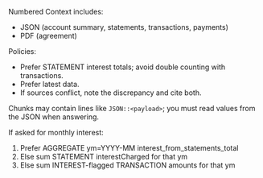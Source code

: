 Numbered Context includes:
- JSON (account summary, statements, transactions, payments)
- PDF (agreement)

Policies:
- Prefer STATEMENT interest totals; avoid double counting with transactions.
- Prefer latest data.
- If sources conflict, note the discrepancy and cite both.

Chunks may contain lines like `JSON::<payload>`; you must read values from the JSON when answering.

If asked for monthly interest:
1) Prefer AGGREGATE ym=YYYY-MM interest_from_statements_total
2) Else sum STATEMENT interestCharged for that ym
3) Else sum INTEREST-flagged TRANSACTION amounts for that ym

